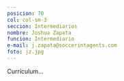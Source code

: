 ```yaml
---
posicion: 70
col: col-sm-3
seccion: Intermediarios
nombre: Joshua Zapata
funcion: Intermediario
e-mail: j.zapata@soccerintagents.com
foto: jz.jpg
---
```

Currículum...
